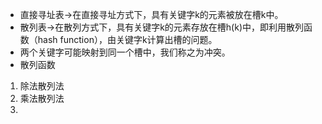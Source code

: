 * 直接寻址表-&gt;在直接寻址方式下，具有关键字k的元素被放在槽k中。
* 散列表-&gt;在散列方式下，具有关键字k的元素存放在槽h\(k\)中，即利用散列函数（hash function），由关键字k计算出槽的问题。
* 两个关键字可能映射到同一个槽中，我们称之为冲突。
* 散列函数

1. 除法散列法
2. 乘法散列法
3. 




